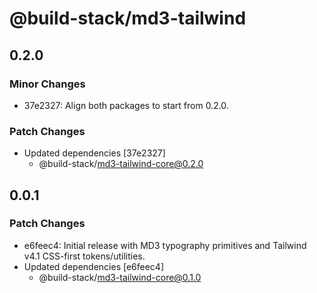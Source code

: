 # @build-stack/md3-tailwind

## 0.2.0

### Minor Changes

- 37e2327: Align both packages to start from 0.2.0.

### Patch Changes

- Updated dependencies [37e2327]
  - @build-stack/md3-tailwind-core@0.2.0

## 0.0.1

### Patch Changes

- e6feec4: Initial release with MD3 typography primitives and Tailwind v4.1 CSS-first tokens/utilities.
- Updated dependencies [e6feec4]
  - @build-stack/md3-tailwind-core@0.1.0
